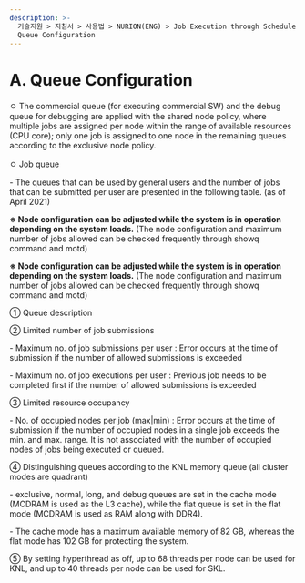 ```yaml
---
description: >-
  기술지원 > 지침서 > 사용법 > NURION(ENG) > Job Execution through Scheduler (PBS) > A.
  Queue Configuration
---
```


# A. Queue Configuration

ㅇ The commercial queue (for executing commercial SW) and the debug queue for debugging are applied with the shared node policy, where multiple jobs are assigned per node within the range of available resources (CPU core); only one job is assigned to one node in the remaining queues according to the exclusive node policy.

ㅇ Job queue

&#x20;\- The queues that can be used by general users and the number of jobs that can be submitted per user are presented in the following table. (as of April 2021)

**※ Node configuration can be adjusted while the system is in operation depending on the system loads.** (The node configuration and maximum number of jobs allowed can be checked frequently through showq command and motd)





**※ Node configuration can be adjusted while the system is in operation depending on the system loads.** (The node configuration and maximum number of jobs allowed can be checked frequently through showq command and motd)

&#x20;

① Queue description



② Limited number of job submissions

\- Maximum no. of job submissions per user : Error occurs at the time of submission if the number of allowed submissions is exceeded

\- Maximum no. of job executions per user : Previous job needs to be completed first if the number of allowed submissions is exceeded

③ Limited resource occupancy

\- No. of occupied nodes per job (max|min) : Error occurs at the time of submission if the number of occupied nodes in a single job exceeds the min. and max. range. It is not associated with the number of occupied nodes of jobs being executed or queued.

④ Distinguishing queues according to the KNL memory queue (all cluster modes are quadrant)

\- exclusive, normal, long, and debug queues are set in the cache mode (MCDRAM is used as the L3 cache), while the flat queue is set in the flat mode (MCDRAM is used as RAM along with DDR4).

\- The cache mode has a maximum available memory of 82 GB, whereas the flat mode has 102 GB for protecting the system.

⑤ By setting hyperthread as off, up to 68 threads per node can be used for KNL, and up to 40 threads per node can be used for SKL.
